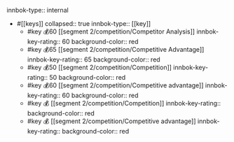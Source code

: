 innbok-type:: internal
- #[[keys]]
  collapsed:: true
  innbok-type:: [[key]]
  - #key 💰60 [[segment 2/competition/Competitor Analysis]]
    innbok-key-rating:: 60
    background-color:: red
  - #key 💰65 [[segment 2/competition/Competitive Advantage]]
    innbok-key-rating:: 65
    background-color:: red
  - #key 💰50 [[segment 2/competition/Competition]]
    innbok-key-rating:: 50
    background-color:: red
  - #key 💰60 [[segment 2/competition/Competitive advantage]]
    innbok-key-rating:: 60
    background-color:: red
  - #key 💰 [[segment 2/competition/Competition]]
    innbok-key-rating:: 
    background-color:: red
  - #key 💰 [[segment 2/competition/Competitive advantage]]
    innbok-key-rating:: 
    background-color:: red



